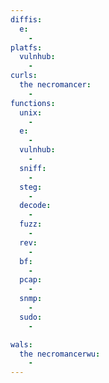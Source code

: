```yaml
---
diffis:
  e:
    -
platfs:
  vulnhub:
    -
curls:
  the necromancer:
    -
functions:
  unix:
    -
  e:
    -
  vulnhub:
    -
  sniff:
    -
  steg:
    -
  decode:
    -
  fuzz:
    -
  rev:
    -
  bf:
    -
  pcap:
    -
  snmp:
    -
  sudo:
    -

wals:
  the necromancerwu:
    -
---
```

